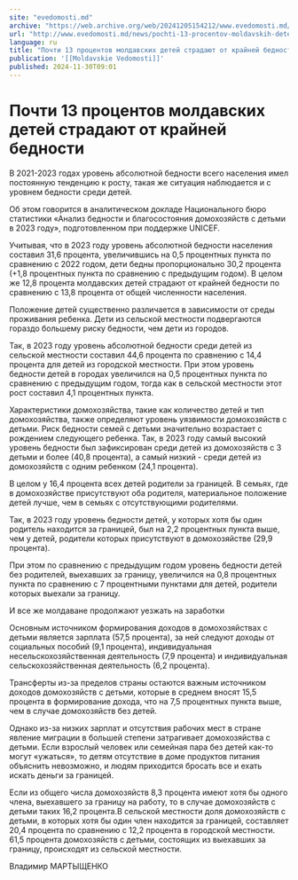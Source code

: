 ```yaml
---
site: "evedomosti.md"
archive: "https://web.archive.org/web/20241205154212/www.evedomosti.md/news/pochti-13-procentov-moldavskih-detej-stradayut-ot-krajnej-be"
url: "http://www.evedomosti.md/news/pochti-13-procentov-moldavskih-detej-stradayut-ot-krajnej-be"
language: ru
title: "Почти 13 процентов молдавских детей страдают от крайней бедности"
publication: '[[Moldavskie Vedomosti]]'
published: 2024-11-30T09:01
---
```


# Почти 13 процентов молдавских детей страдают от крайней бедности

В 2021-2023 годах уровень абсолютной бедности всего населения имел постоянную тенденцию к росту, такая же ситуация наблюдается и с уровнем бедности среди детей.

Об этом говорится в аналитическом докладе Национального бюро статистики «Анализ бедности и благосостояния домохозяйств с детьми в 2023 году», подготовленном при поддержке UNICEF.

Учитывая, что в 2023 году уровень абсолютной бедности населения составил 31,6 процента, увеличившись на 0,5 процентных пункта по сравнению с 2022 годом, дети бедны пропорционально 30,2 процента (+1,8 процентных пункта по сравнению с предыдущим годом). В целом же 12,8 процента молдавских детей страдают от крайней бедности по сравнению с 13,8 процента от общей численности населения.

Положение детей существенно различается в зависимости от среды проживания ребенка. Дети из сельской местности подвергаются гораздо большему риску бедности, чем дети из городов.

Так, в 2023 году уровень абсолютной бедности среди детей из сельской местности составил 44,6 процента по сравнению с 14,4 процента для детей из городской местности. При этом уровень бедности детей в городах увеличился на 0,5 процентных пункта по сравнению с предыдущим годом, тогда как в сельской местности этот рост составил 4,1 процентных пункта.

Характеристики домохозяйства, такие как количество детей и тип домохозяйства, также определяют уровень уязвимости домохозяйств с детьми. Риск бедности семей с детьми значительно возрастает с рождением следующего ребенка. Так, в 2023 году самый высокий уровень бедности был зафиксирован среди детей из домохозяйств с 3 детьми и более (40,8 процента), а самый низкий - среди детей из домохозяйств с одним ребенком (24,1 процента).

В целом у 16,4 процента всех детей родители за границей. В семьях, где в домохозяйстве присутствуют оба родителя, материальное положение детей лучше, чем в семьях с отсутствующими родителями.

Так, в 2023 году уровень бедности детей, у которых хотя бы один родитель находится за границей, был на 2,2 процентных пункта выше, чем у детей, родители которых присутствуют в домохозяйстве (29,9 процента).

При этом по сравнению с предыдущим годом уровень бедности детей без родителей, выехавших за границу, увеличился на 0,8 процентных пункта по сравнению с 7 процентными пунктами для детей, родители которых выехали за границу.

И все же молдаване продолжают уезжать на заработки

Основным источником формирования доходов в домохозяйствах с детьми является зарплата (57,5 процента), за ней следуют доходы от социальных пособий (9,1 процента), индивидуальная несельскохозяйственная деятельность (7,9 процента) и индивидуальная сельскохозяйственная деятельность (6,2 процента).

Трансферты из-за пределов страны остаются важным источником доходов домохозяйств с детьми, которые в среднем вносят 15,5 процента в формирование дохода, что на 7,5 процентных пункта выше, чем в случае домохозяйств без детей.

Однако из-за низких зарплат и отсутствия рабочих мест в стране явление миграции в большей степени затрагивает домохозяйства с детьми. Если взрослый человек или семейная пара без детей как-то могут «ужаться», то детям отсутствие в доме продуктов питания объяснить невозможно, и людям приходится бросать все и ехать искать деньги за границей.

Если из общего числа домохозяйств 8,3 процента имеют хотя бы одного члена, выехавшего за границу на работу, то в случае домохозяйств с детьми таких 16,2 процента.В сельской местности доля домохозяйств с детьми, в которых хотя бы один член находится за границей, составляет 20,4 процента по сравнению с 12,2 процента в городской местности. 61,5 процента домохозяйств с детьми, состоящих из выехавших за границу, происходят из сельской местности.

Владимир МАРТЫЩЕНКО